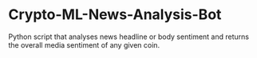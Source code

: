 # Crypto-ML-News-Analysis-Bot
Python script that analyses news headline or body sentiment and returns the overall media sentiment of any given coin.
